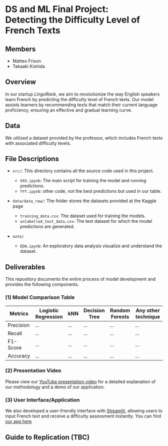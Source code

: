 # DS and ML Final Project:<br> Detecting the Difficulty Level of French Texts

## Members
- Matteo Frison
- Takaaki Kishida


## Overview
In our startup *LingoRank*, we aim to revolutionize the way English speakers learn French by predicting the difficulty level of French texts. Our model assists learners by recommending texts that match their current language proficiency, ensuring an effective and gradual learning curve.


## Data
We utilized a dataset provided by the professor, which includes French texts with associated difficulty levels. 


## File Descriptions
- `src/`: This directory contains all the source code used in this project.
  - `XXX.ipynb`: The main script for training the model and running predictions.
  - `YYY.ipynb`: other code, not the best predictions but used in our table.

- `data/data_raw/`: The folder stores the datasets provided at the Kaggle page
  - `training_data.csv`: The dataset used for training the models.
  - `unlabelled_test_data.csv`: The test dataset for which the model predictions are generated.

- `note/`
  - `EDA.ipynb`: An exploratory data analysis visualize and understand the dataset.


## Deliverables
This repository documents the entire process of model development and provides the following components.

### (1) Model Comparison Table
| Metrics     | Logistic Regression | kNN | Decision Tree | Random Forests | Any other technique |
|-------------|----------------------|-----|---------------|----------------|---------------------|
| Precision   | ...                  | ... | ...           | ...            | ...                 |
| Recall      | ...                  | ... | ...           | ...            | ...                 |
| F1-Score    | ...                  | ... | ...           | ...            | ...                 |
| Accuracy    | ...                  | ... | ...           | ...            | ...                 |

### (2) Presentation Video
Please view our [YouTube presentation video](#) for a detailed explanation of our methodology and a demo of our application.

### (3) User Interface/Application
We also developed a user-friendly interface with [Streamlit](https://streamlit.io/), allowing users to input French text and receive a difficulty assessment instantly. You can find [our app here](https://hecdsmlproject-gytt7js9mervsdwqpm2m6m.streamlit.app/)


## Guide to Replication (TBC)
